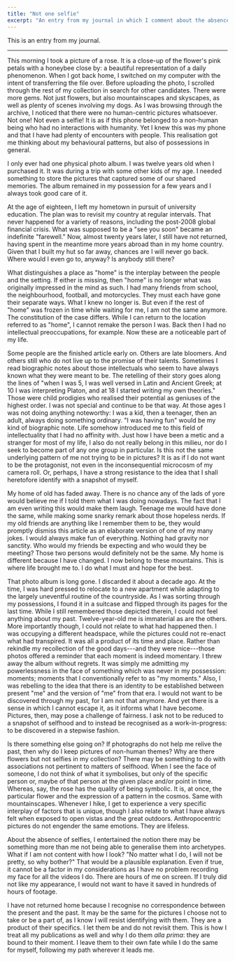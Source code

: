 ```yaml
---
title: "Not one selfie"
excerpt: "An entry from my journal in which I comment about the absence of human-centric pictures in my collection."
---
```


This is an entry from my journal.

* * *

This morning I took a picture of a rose. It is a close-up of the flower's pink petals with a honeybee close by: a beautiful representation of a daily phenomenon. When I got back home, I switched on my computer with the intent of transferring the file over. Before uploading the photo, I scrolled through the rest of my collection in search for other candidates. There were more gems. Not just flowers, but also mountainscapes and skyscapes, as well as plenty of scenes involving my dogs. As I was browsing through the archive, I noticed that there were no human-centric pictures whatsoever. Not one! Not even a selfie! It is as if this phone belonged to a non-human being who had no interactions with humanity. Yet I knew this was my phone and that I have had plenty of encounters with people. This realisation got me thinking about my behavioural patterns, but also of possessions in general.

I only ever had one physical photo album. I was twelve years old when I purchased it. It was during a trip with some other kids of my age. I needed something to store the pictures that captured some of our shared memories. The album remained in my possession for a few years and I always took good care of it.

At the age of eighteen, I left my hometown in pursuit of university education. The plan was to revisit my country at regular intervals. That never happened for a variety of reasons, including the post-2008 global financial crisis. What was supposed to be a "see you soon" became an indefinite "farewell." Now, almost twenty years later, I still have not returned, having spent in the meantime more years abroad than in my home country. Given that I built my hut so far away, chances are I will never go back. Where would I even go to, anyway? Is anybody still there?

What distinguishes a place as "home" is the interplay between the people and the setting. If either is missing, then "home" is no longer what was originally impressed in the mind as such. I had many friends from school, the neighbourhood, football, and motorcycles. They must each have gone their separate ways. What I knew no longer is. But even if the rest of "home" was frozen in time while waiting for me, I am not the same anymore. The constitution of the case differs. While I can return to the location referred to as "home", I cannot remake the person I was. Back then I had no intellectual preoccupations, for example. Now these are a noticeable part of my life.

Some people are the finished article early on. Others are late bloomers. And others still who do not live up to the promise of their talents. Sometimes I read biographic notes about those intellectuals who seem to have always known what they were meant to be. The retelling of their story goes along the lines of "when I was 5, I was well versed in Latin and Ancient Greek; at 10 I was interpreting Platon, and at 18 I started writing my own theories." Those were child prodigies who realised their potential as geniuses of the highest order. I was not special and continue to be that way. At those ages I was not doing anything noteworthy: I was a kid, then a teenager, then an adult, always doing something ordinary. "I was having fun" would be my kind of biographic note. Life somehow introduced me to this field of intellectuality that I had no affinity with. Just how I have been a metic and a stranger for most of my life, I also do not really belong in this milieu, nor do I seek to become part of any one group in particular. Is this not the same underlying pattern of me not trying to be in pictures? It is as if I do not want to be the protagonist, not even in the inconsequential microcosm of my camera roll. Or, perhaps, I have a strong resistance to the idea that I shall heretofore identify with a snapshot of myself.

My home of old has faded away. There is no chance any of the lads of yore would believe me if I told them what I was doing nowadays. The fact that I am even writing this would make them laugh. Teenage me would have done the same, while making some snarky remark about those hopeless nerds. If my old friends are anything like I remember them to be, they would promptly dismiss this article as an elaborate version of one of my many jokes. I would always make fun of everything. Nothing had gravity nor sanctity. Who would my friends be expecting and who would they be meeting? Those two persons would definitely not be the same. My home is different because I have changed. I now belong to these mountains. This is where life brought me to. I do what I must and hope for the best.

That photo album is long gone. I discarded it about a decade ago. At the time, I was hard pressed to relocate to a new apartment while adapting to the largely uneventful routine of the countryside. As I was sorting through my possessions, I found it in a suitcase and flipped through its pages for the last time. While I still remembered those depicted therein, I could not feel anything about my past. Twelve-year-old me is immaterial as are the others. More importantly though, I could not relate to what had happened then. I was occupying a different headspace, while the pictures could not re-enact what had transpired. It was all a product of its time and place. Rather than rekindle my recollection of the good days---and they were nice---those photos offered a reminder that each moment is indeed momentary. I threw away the album without regrets. It was simply me admitting my powerlessness in the face of something which was never in my possession: moments; moments that I conventionally refer to as "my moments." Also, I was rebelling to the idea that there is an identity to be established between present "me" and the version of "me" from that era. I would not want to be discovered through my past, for I am not that anymore. And yet there is a sense in which I cannot escape it, as it informs what I have become. Pictures, then, may pose a challenge of fairness. I ask not to be reduced to a snapshot of selfhood and to instead be recognised as a work-in-progress: to be discovered in a stepwise fashion.

Is there something else going on? If photographs do not help me relive the past, then why do I keep pictures of non-human themes? Why are there flowers but not selfies in my collection? There may be something to do with associations not pertinent to matters of selfhood. When I see the face of someone, I do not think of what it symbolises, but only of the specific person or, maybe of that person at the given place and/or point in time. Whereas, say, the rose has the quality of being symbolic. It is, at once, the particular flower and the expression of a pattern in the cosmos. Same with mountainscapes. Whenever I hike, I get to experience a very specific interplay of factors that is unique, though I also relate to what I have always felt when exposed to open vistas and the great outdoors. Anthropocentric pictures do not engender the same emotions. They are lifeless.

About the absence of selfies, I entertained the notion there may be something more than me not being able to generalise them into archetypes. What if I am not content with how I look? "No matter what I do, I will not be pretty, so why bother?" That would be a plausible explanation. Even if true, it cannot be a factor in my considerations as I have no problem recording my face for all the videos I do. There are hours of me on screen. If I truly did not like my appearance, I would not want to have it saved in hundreds of hours of footage.

I have not returned home because I recognise no correspondence between the present and the past. It may be the same for the pictures I choose not to take or be a part of, as I know I will resist identifying with them. They are a product of their specifics. I let them be and do not revisit them. This is how I treat all my publications as well and why I do them _alla prima_: they are bound to their moment. I leave them to their own fate while I do the same for myself, following my path wherever it leads me.
